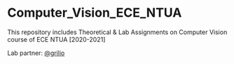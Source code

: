 # Computer_Vision_ECE_NTUA
This repository includes Theoretical & Lab Assignments on Computer Vision course of ECE NTUA [2020-2021]

Lab partner: [@grilio](https://www.github.com/grilio)
